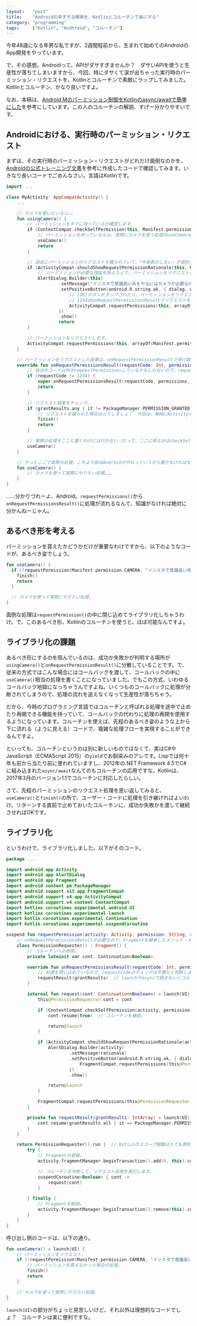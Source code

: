 ```yaml
---
layout:   "post"
title:    "Androidの辛すぎる開発を、Kotlinとコルーチンで楽にする"
category: "programming"
tags:     ["Kotlin", "Andtroid", "コルーチン"]
---
```


今年48歳になる年男な私ですが、2週間程前から、生まれて始めてのAndroidのApp開発をやっています。

で、その感想。Androidって、APIがダサすぎませんか？　ダサいAPIを使うと生産性が落ちてしまいますから、今回、特にダサくて涙が出ちゃった実行時のパーミッション・リクエストを、Kotlinとコルーチンで素敵にラップしてみました。Kotlinとコルーチン、かなり良いですよ。

なお、本稿は、[Android Mのパーミッション制御をKotlinのasync/awaitで簡単にした](http://qiita.com/k-kagurazaka@github/items/b0d4b2042a5b1ebcbf79)を参考にしています。この人のコルーチンの解説、すげー分かりやすいです。

## Androidにおける、実行時のパーミッション・リクエスト

まずは、その実行時のパーミッション・リクエストがどれだけ面倒なのかを、[Androidの公式トレーニング文書](https://developer.android.com/training/permissions/requesting.html)を参考に作成したコードで確認してみます。いきなり長いコードでごめんなさい。言語はKotlinです。

```kotlin
import ...

class MyActivity: AppCompatActivity() {
    ...

    // カメラを使いたいなら……
    fun usingCamera() {
        // パーミッションをすでに持っているか確認します。
        if (ContextCompat.checkSelfPermission(this, Manifest.permission.CAMERA) == PackageManager.PERMISSION_GRANTED) {
            // パーミッションを持っているなら、実際にカメラを使う処理のuseCameraを呼び出します。
            useCamera()
            return
        }

        // 過去にパーミッションのリクエストを蹴られていて、「今後表示しない」が選択されていない場合は……
        if (ActivityCompat.shouldShowRequestPermissionRationale(this, Manifest.permission.CAMERA)) {
            // パーミッションが必要な理由を訴えた上で、パーミッションをリクエストします。
            AlertDialog.Builder(this)
                    .setMessage("インスタで意識高い系をやるにはカメラが必要なの")
                    .setPositiveButton(android.R.string.ok, { dialog, which ->
                        // [OK]ボタンがタップされたら、パーミッションをリクエストします。
                        // 1234はonRequestPermissionsResultでリクエストを判別するための数値。なんでもいいみたい。
                        ActivityCompat.requestPermissions(this, arrayOf(Manifest.permission.CAMERA), 1234)
                    })
                    .show()
                    return
        }

        // パーミッションをリクエストします。
        ActivityCompat.requestPermissions(this, arrayOf(Manifest.permission.CAMERA), 1234)
    }

    // パーミッションをリクエストした結果は、onRequestPermissionResultで受け取らなければなりません……。
    override fun onRequestPermissionsResult(requestCode: Int, permissions: Array<String>, grantResults: IntArray) {
        // 自分のコード以外がrequestPermissionsしているかもしれないので、requestCodeをチェックします。
        if (requestCode != 1234) {
            super.onRequestPermissionsResult(requestCode, permissions, grantResults)
            return
        }

        // リクエスト結果をチェック。
        if (grantResults.any { it != PackageManager.PERMISSION_GRANTED }) {
            // リクエストを蹴られた場合はどうしましょ？　今回は、単純にActivityを終了させます。
            finish()
            return
        }

        // 実際の処理をここに書くわけには行かない（だって、ここに来るかはcheckSelfPermission次第だから）ので、useCameraに移譲します。
        useCamera()
    }

    // やっとここで実際の処理。これより前はAndroidがやれっていうから書かなければならないだけの処理……
    fun useCamera() {
        // カメラを使って実際にやりたい処理……。
    }
}
```

……分かりづれーよ、Android。`requestPermissions()`から`onRequestPermissionsResult()`に処理が流れるなんて、知識がなければ絶対に分かんねーじゃん。

## あるべき形を考える

パーミッションを貰えたかどうかだけが重要なわけですから、以下のようなコードが、あるべき姿でしょう。

```kotlin
fun useCamera() {
  if (!requestPermission(Manifest.permission.CAMERA, "インスタで意識高い系をやるにはカメラが必要なの")) {
    finish()
    return
  }

  // カメラを使って実際にやりたい処理。
}
```

面倒な処理は`requestPermission()`の中に閉じ込めてライブラリ化しちゃうわけ。で、このあるべき形、Kotlinのコルーチンを使うと、ほぼ可能なんですよ。

## ライブラリ化の課題

あるべき形にするのを阻んでいるのは、成功か失敗かが判明する場所が`usingCamera()`と`onRequestPermissionResult()`に分散していることです。で、従来の方式ではこんな場合にはコールバックを渡して、コールバックの中に`useCamera()`相当の処理を書くことになっていました。でもこの方式、いわゆるコールバック地獄になっちゃうんですよね。いくつものコールバックに処理が分断されてしまうので、処理の流れを追えなくなって生産性が落ちちゃう。

だから、今時のプログラミング言語ではコルーチンと呼ばれる処理を途中で止めたり再開できる機能を持っていて、コールバックの代わりに処理の再開を使用するようになっています。コルーチンを使えば、先程のあるべき姿のような上から下に流れる（ように見える）コードで、複雑な処理フローを実現することができるんですよ。

といっても、コルーチンというのは別に新しいものではなくて、実はC#やJavaScript（ECMAScript 2015）の`yield`でお馴染みのアレです。Lispでは何十年も前から当たり前に使われていますし、2012年の.NET Framework 4.5でC#に組み込まれた`async/await`なんてのもコルーチンの応用ですな。Kotlinは、2017年3月のバージョン1.1でコルーチンに対応したらしい。

さて、先程のパーミッションのリクエスト処理を思い返してみると、`useCamera()`と`finish()`の所で、ユーザー・コードに処理を引き継げればよいわけ。リターンする直前で止めておいたコルーチンに、成功か失敗かを渡して継続させればOKです。

## ライブラリ化

というわけで、ライブラリ化しました。以下がそのコード。

```kotlin
package ...

import android.app.Activity
import android.app.AlertDialog
import android.app.Fragment
import android.content.pm.PackageManager
import android.support.v13.app.FragmentCompat
import android.support.v4.app.ActivityCompat
import android.support.v4.content.ContextCompat
import kotlinx.coroutines.experimental.android.UI
import kotlinx.coroutines.experimental.launch
import kotlin.coroutines.experimental.Continuation
import kotlin.coroutines.experimental.suspendCoroutine

suspend fun requestPermission(activity: Activity, permission: String, rationale: String): Boolean {
    // onRequestPermissionsResultが必要なので、Fragmentを継承したメソッド・オブジェクトにします。
    class PermissionRequester() : Fragment() {
        // コルーチンへの参照。
        private lateinit var cont: Continuation<Boolean>

        override fun onRequestPermissionsResult(requestCode: Int, permissions: Array<String>, grantResults: IntArray) {
            // 処理を閉じ込めているので、requestCodeのチェックは不要だと判断しました。
            requestResult(grantResults)  // launchやasyncで囲まないとコルーチンを使えませんから、launchで囲んだ別のメソッドに移譲します。
        }

        internal fun request(cont: Continuation<Boolean>) = launch(UI) {  // Kotlinのコルーチンはlaunch(UI)で囲むとか必要で、ちょっと面倒だけど我慢。
            this@PermissionRequester.cont = cont

            if (ContextCompat.checkSelfPermission(activity, permission) == PackageManager.PERMISSION_GRANTED) {
                cont.resume(true)  // コルーチンを継続。

                return@launch
            }

            if (ActivityCompat.shouldShowRequestPermissionRationale(activity, permission)) {
                AlertDialog.Builder(activity)
                        .setMessage(rationale)
                        .setPositiveButton(android.R.string.ok, { dialog, which ->
                            FragmentCompat.requestPermissions(this@PermissionRequester, arrayOf(permission), 0)
                        })
                        .show()

                return@launch
            }

            FragmentCompat.requestPermissions(this@PermissionRequester, arrayOf(permission), 0)
        }

        private fun requestResult(grantResults: IntArray) = launch(UI) {
            cont.resume(grantResults.all { it == PackageManager.PERMISSION_GRANTED })  // コルーチンを継続。
        }
    }

    return PermissionRequester().run {  // Kotlinのスコープ関数はとても便利。
        try {
            // Fragmentの登録。
            activity.fragmentManager.beginTransaction().add(0, this).commit()

            // コルーチンを中断して、リクエスト処理を実行します。
            suspendCoroutine<Boolean> { cont ->
                request(cont)
            }

        } finally {
            // Fragmentを削除。
            activity.fragmentManager.beginTransaction().remove(this).commit()
        }
    }
}
```

呼び出し側のコードは、以下の通り。

```kotlin
fun useCamera() = launch(UI) {
    // パーミッションをリクエスト。
    if (!requestPermission(Manifest.permission.CAMERA, "インスタで意識高い系をやるにはカメラが必要なの")) {
        // パーミッションを貰えなかった場合の処理。
        finish()
        return
    }

    // カメラを使って実際にやりたい処理。
}
```

`launch(UI)`の部分がちょっと見苦しいけど、それ以外は理想的なコードでしょ？　コルーチンは実に便利ですな。
